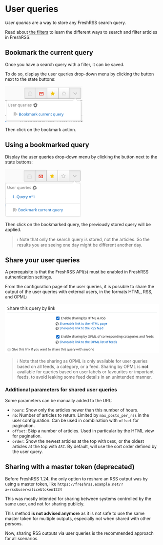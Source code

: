 # User queries

*User queries* are a way to store any FreshRSS search query.

Read about [the filters](./10_filter.md) to learn the different ways to search and filter
articles in FreshRSS.

## Bookmark the current query

Once you have a search query with a filter, it can be saved.

To do so, display the user queries drop-down menu by clicking the button next to the state buttons:

![User queries drop-down](../img/users/user.queries.drop-down.empty.png)

Then click on the bookmark action.

## Using a bookmarked query

Display the user queries drop-down menu by clicking the button next to the state buttons:

![User queries drop-down](../img/users/user.queries.drop-down.not.empty.png)

Then click on the bookmarked query, the previously stored query will be applied.

> ℹ️ Note that only the search query is stored, not the articles.
> So the results you are seeing one day might be different another day.

## Share your user queries

A prerequisite is that the FreshRSS API(s) must be enabled in FreshRSS authentication settings.

From the configuration page of the user queries,
it is possible to share the output of the user queries with external users,
in the formats HTML, RSS, and OPML:

![Share user query](../img/users/user-query-share.png)

> ℹ️ Note that the sharing as OPML is only available for user queries based on all feeds, a category, or a feed.
> Sharing by OPML is **not** available for queries based on user labels or favourites or important feeds,
> to avoid leaking some feed details in an unintended manner.

### Additional parameters for shared user queries

Some parameters can be manually added to the URL:

* `hours`: Show only the articles newer than this number of hours.
* `nb`: Number of articles to return. Limited by `max_posts_per_rss` in the user configuration. Can be used in combination with `offset` for pagination.
* `offset`: Skip a number of articles. Used in particular by the HTML view for pagination.
* `order`: Show the newest articles at the top with `DESC`, or the oldest articles at the top with `ASC`. By default, will use the sort order defined by the user query.

## Sharing with a master token (deprecated)

Before FreshRSS 1.24, the only option to reshare an RSS output was by using a master token,
like `https://freshrss.example.net/?a=rss&user=alice&token1234`

This was mostly intended for sharing between systems controlled by the same user, and not for sharing publicly.

This method **is not advised anymore** as it is not safe to use the same master token for multiple outputs,
especially not when shared with other persons.

Now, sharing RSS outputs via user queries is the recommended approach for all scenarios.
